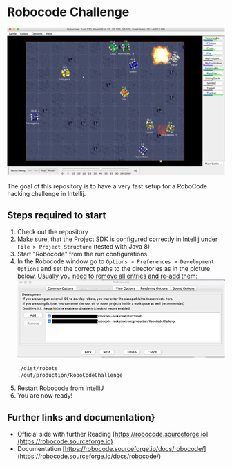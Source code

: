 # Robocode Challenge

![Teser](doc/robocode.png)

The goal of this repository is to have a very fast setup for a RoboCode hacking challenge in Intellij.

## Steps required to start

1. Check out the repository
2. Make sure, that the Project SDK is configured correctly in Intellij under `File > Project Structure` (tested with Java 8)
3. Start "Robocode" from the run configurations
4. In the Robocode window go to `Options > Preferences > Development Options`
   and set the correct paths to the directories as in the picture below. Usually you need to remove all entries and re-add them:
    ![DevelopmentOptions](doc/DevelopmentOptionsConfig.png)
    ```
    ./dist/robots
    ./out/production/RoboCodeChallenge
    ```
5. Restart Robocode from IntelliJ
6. You are now ready!

## Further links and documentation}
- Official side with further Reading [https://robocode.sourceforge.io](https://robocode.sourceforge.io)
- Documentation [https://robocode.sourceforge.io/docs/robocode/](https://robocode.sourceforge.io/docs/robocode/)